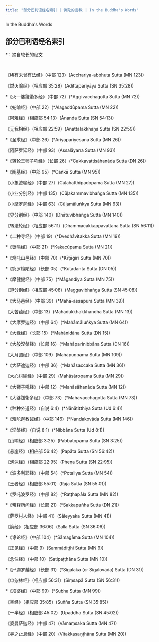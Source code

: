 ```yaml
---
title: "部分巴利语经名索引 | 佛陀的言教 | In the Buddha's Words"
---
```


In the Buddha's Words

## 部分巴利语经名索引

\*：摘自较长的经文

   

《稀有未曾有法经》（中部 123）(Acchariya-abbhuta Sutta (MN 123))

《燃火喻经》（相应部 35:28）(Ādittapariyāya Sutta (SN 35:28))

\*《火—婆蹉衢多经》（中部 72）(\*Aggivacchagotta Sutta (MN 72))

\*《蛇喻经》（中部 22）(\*Alagaddūpama Sutta (MN 22))

《阿难经》（相应部 54:13）(Ānanda Sutta (SN 54:13))

《无我相经》（相应部 22:59）(Anattalakkhaṇa Sutta (SN 22:59))

\*《圣求经》（中部 26）(\*Ariyapariyesana Sutta (MN 26))

《阿萨罗延经》（中部 93）(Assalāyana Sutta (MN 93))

\*《转轮王师子吼经》（长部 26）(\*Cakkavattisāhanāda Sutta (DN 26))

\*《阐基经》（中部 95）(\*Caṅkā Sutta (MN 95))

《小象迹喻经》（中部 27）(Cūḷahatthipadopama Sutta (MN 27))

《小业分别经》（中部 135）(Cūḷakammavibhaṅga Sutta (MN 135))

《小摩罗迦经》（中部 63）(Cūḷamāluṅkya Sutta (MN 63))

《界分别经》（中部 140）(Dhātuvibhaṅga Sutta (MN 140))

《转法轮经》（相应部 56:11）(Dhammacakkappavattana Sutta (SN 56:11))

\*《二种寻经》（中部 19）(\*Dvedhāvitakka Sutta (MN 19))

\*《锯喻经》（中部 21）(\*Kakacūpama Sutta (MN 21))

\*《鸡吒山邑经》（中部 70）(\*Kīṭāgiri Sutta (MN 70))

\*《究罗檀陀经》（长部 05）(\*Kūṭadanta Sutta (DN 05))

\*《摩健提经》（中部 75）(\*Māgandiya Sutta (MN 75))

《道分别经》（相应部 45:08）(Maggavibhaṅga Sutta (SN 45:08))

\*《大马邑经》（中部 39）(\*Mahā-assapura Sutta (MN 39))

《大苦蕴经》（中部 13）(Mahādukkhakkhandha Sutta (MN 13))

\*《大摩罗迦经》（中部 64）(\*Mahāmāluṅkya Sutta (MN 64))

\*《大缘经》（长部 15）(\*Mahānidāna Sutta (DN 15))

\*《大般涅槃经》（长部 16）(\*Mahāparinibbāna Sutta (DN 16))

《大月圆经》（中部 109）(Mahāpuṇṇama Sutta (MN 109))

\*《大萨遮迦经》（中部 36）(\*Mahāsaccaka Sutta (MN 36))

《大心材喻经》（中部 29）(Mahāsāropama Sutta (MN 29))

\*《大狮子吼经》（中部 12）(\*Mahāsāhanāda Sutta (MN 12))

\*《大婆蹉衢多经》（中部 73）(\*Mahāvacchagotta Sutta (MN 73))

\*《种种外道经》（自说 6:4）(\*Nānātitthiya Sutta (Ud 6:4))

\*《难陀迦教诫经》（中部 146）(\*Nandakovāda Sutta (MN 146))

\*《涅槃经》（自说 8:1）(\*Nibbāna Sutta (Ud 8:1))

《山喻经》（相应部 3:25）(Pabbatopama Sutta (SN 3:25))

《悬崖经》（相应部 56:42）(Papāta Sutta (SN 56:42))

《泡沫经》（相应部 22:95）(Pheṇa Sutta (SN 22:95))

\*《波多利耶经》（中部 54）(\*Potaliya Sutta (MN 54))

《王者经》（相应部 55:01）(Rāja Sutta (SN 55:01))

\*《罗吒波罗经》（中部 82）(\*Raṭṭhapāla Sutta (MN 82))

\*《帝释所问经》（长部 21）(\*Sakkapañha Sutta (DN 21))

《萨罗村人经》（中部 41）(Sāleyyaka Sutta (MN 41))

《箭经》（相应部 36:06）(Salla Sutta (SN 36:06))

\*《诤论经》（中部 104）(\*Sāmagāma Sutta (MN 104))

《正见经》（中部 9）(Sammādiṭṭhi Sutta (MN 9))

《念住经》（中部 10）(Satipaṭṭhāna Sutta (MN 10))

\*《尸迦罗越经》（长部 31）(\*Sigālaka (or Sigālovāda) Sutta (DN 31))

《申恕林经》（相应部 56:31）(Siṃsapā Sutta (SN 56:31))

\*《须婆经》（中部 99）(\*Subha Sutta (MN 99))

《空经》（相应部 35:85）(Suñña Sutta (SN 35:85))

《一半经》（相应部 45:02）(Upaḍḍha Sutta (SN 45:02))

《婆曼萨迦经》（中部 47）(Vāmaṃsaka Sutta (MN 47))

《寻之止息经》（中部 20）(Vitakkasaṇṭhāna Sutta (MN 20))